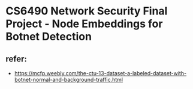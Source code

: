 # CS6490 Network Security Final Project - Node Embeddings for Botnet Detection

## refer:
* <https://mcfp.weebly.com/the-ctu-13-dataset-a-labeled-dataset-with-botnet-normal-and-background-traffic.html>
